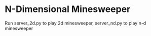 # N-Dimensional Minesweeper

Run server_2d.py to play 2d minesweeper, server_nd.py to play n-d minesweeper
 
